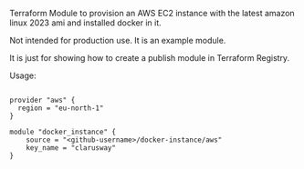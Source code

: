Terraform Module to provision an AWS EC2 instance with the latest amazon linux 2023 ami and installed docker in it.

Not intended for production use. It is an example module.

It is just for showing how to create a publish module in Terraform Registry.

Usage:

```hcl

provider "aws" {
  region = "eu-north-1"
}

module "docker_instance" {
    source = "<github-username>/docker-instance/aws"
    key_name = "clarusway"
}